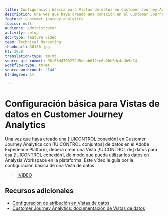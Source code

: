 ```yaml
---
title: Configuración básica para Vistas de datos en Customer Journey Analytics
description: Una vez que haya creado una conexión en el Customer Journey Analytics de Adobe a los conjuntos de datos en el Adobe Experience Platform, deberá crear una Vista de datos para esa conexión, de modo que pueda utilizar los datos en Analysis Workspace en la plataforma. Este vídeo le guía por la configuración básica de una Vista de datos.
feature: customer journey analytics
topics: null
audience: administrator
activity: setup
doc-type: feature video
team: Technical Marketing
thumbnail: 30186.jpg
kt: 3958
translation-type: tm+mt
source-git-commit: 08f06d4703272d5eeab612fe6b2bb6dc4adb9d74
workflow-type: tm+mt
source-wordcount: '144'
ht-degree: 1%

---
```



# Configuración básica para Vistas  de datos en Customer Journey Analytics

Una vez que haya creado una [!UICONTROL conexión] en Customer Journey Analytics con [!UICONTROL conjuntos] de datos en el Adobe Experience Platform, deberá crear una Vista [!UICONTROL de] datos para esa [!UICONTROL conexión], de modo que pueda utilizar los datos en Analysis Workspace en la plataforma. Este vídeo le guía por la configuración básica de una Vista de datos.

>[!VIDEO](https://video.tv.adobe.com/v/30186/?quality=12&enable10seconds=on&speedcontrol=on)

## Recursos adicionales

* [Configuración de atribución en Vistas de datos](attribution-settings-in-data-views.md)
* [Customer Journey Analytics: documentación de Vistas de datos](https://docs.adobe.com/content/help/en/analytics-platform/using/cja-dataviews/create-dataview.html)
